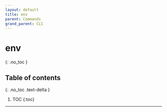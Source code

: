 ```yaml
---
layout: default
title: env
parent: Commands
grand_parent: CLI
---
```


# env
{: .no_toc }

## Table of contents
{: .no_toc .text-delta }

1. TOC
{:toc}
----

